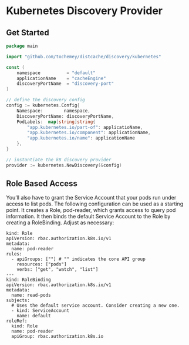 # Kubernetes Discovery Provider

## Get Started

```go
package main

import "github.com/tochemey/distcache/discovery/kubernetes"

const (
    namespace          = "default"
    applicationName    = "cacheEngine"
    discoveryPortName  = "discovery-port"
)

// define the discovery config
config := kubernetes.Config{
    Namespace:        namespace,
    DiscoveryPortName: discoveryPortName,
    PodLabels:  map[string]string{
        "app.kubernetes.io/part-of": applicatioName,
        "app.kubernetes.io/component": applicationName,
        "app.kubernetes.io/name": applicationName
    },
}

// instantiate the k8 discovery provider
provider := kubernetes.NewDiscovery(&config)
```

## Role Based Access

You’ll also have to grant the Service Account that your pods run under access to list pods. The following configuration
can be used as a starting point.
It creates a Role, pod-reader, which grants access to query pod information. It then binds the default Service Account
to the Role by creating a RoleBinding.
Adjust as necessary:

```
kind: Role
apiVersion: rbac.authorization.k8s.io/v1
metadata:
  name: pod-reader
rules:
  - apiGroups: [""] # "" indicates the core API group
    resources: ["pods"]
    verbs: ["get", "watch", "list"]
---
kind: RoleBinding
apiVersion: rbac.authorization.k8s.io/v1
metadata:
  name: read-pods
subjects:
  # Uses the default service account. Consider creating a new one.
  - kind: ServiceAccount
    name: default
roleRef:
  kind: Role
  name: pod-reader
  apiGroup: rbac.authorization.k8s.io
```
